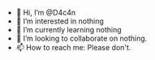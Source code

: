 - 👋 Hi, I’m @D4c4n
- 👀 I’m interested in nothing
- 🌱 I’m currently learning nothing
- 💞️ I’m looking to collaborate on nothing.
- 📫 How to reach me: Please don't.

<!---
D4c4n/D4c4n is a ✨ special ✨ repository because its `README.md` (this file) appears on your GitHub profile.
You can click the Preview link to take a look at your changes.
--->
